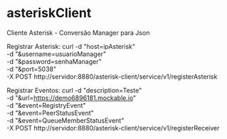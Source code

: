 # asteriskClient
Cliente Asterisk - Conversão Manager para Json

Registrar Asterisk:
curl -d "host=ipAsterisk" \
 -d "&username=usuarioManager" \
 -d "&password=senhaManager" \
 -d "&port=5038" \
-X POST http://servidor:8880/asterisk-client/service/v1/registerAsterisk

Registrar Eventos:
curl -d "description=Teste" \
 -d "&url=https://demo6896181.mockable.io" \
 -d "&event=RegistryEvent" \
 -d "&event=PeerStatusEvent" \
 -d "&event=QueueMemberStatusEvent" \
-X POST http://servidor:8880/asterisk-client/service/v1/registerReceiver
